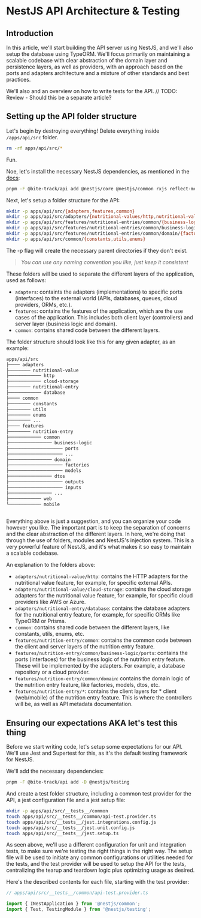 # NestJS API Architecture & Testing

## Introduction

In this article, we'll start building the API server using NestJS, and we'll also setup the database using TypeORM. We'll focus primarily on maintaining a scalable codebase with clear abstraction of the domain layer and persistence layers, as well as providers, with an approach based on the ports and adapters architecture and a mixture of other standards and best practices.

We'll also and an overview on how to write tests for the API.   // TODO: Review - Should this be a separate article?

## Setting up the API folder structure

Let's begin by destroying everything! Delete everything inside `/apps/api/src` folder.

```bash
rm -rf apps/api/src/*
```

Fun.

Noe, let's install the necessary NestJS dependencies, as mentioned in the [docs](https://docs.nestjs.com/):

```bash
pnpm -F @bite-track/api add @nestjs/core @nestjs/common rxjs reflect-metadata
```

Next, let's setup a folder structure for the API:

```bash
mkdir -p apps/api/src/{adapters,features,common}
mkdir -p apps/api/src/adapters/{nutritional-values/http,nutritional-values/cloud-storage,nutritional-entries/database}
mkdir -p apps/api/src/features/nutritional-entries/common/{business-logic,web,mobile}
mkdir -p apps/api/src/features/nutritional-entries/common/business-logic/{ports,domain}
mkdir -p apps/api/src/features/nutritional-entries/common/domain/{factories,models,dtos}
mkdir -p apps/api/src/common/{constants,utils,enums}
```

The -p flag will create the necessary parent directories if they don't exist.

> *You can use any naming convention you like, just keep it consistent*

These folders will be used to separate the different layers of the application,  used as follows:

- `adapters`: containts the adapters (implementations) to specific ports (interfaces) to the external world (APIs, databases, queues, cloud providers, ORMs, etc.).
- `features`: contains the features of the application, which are the use cases of the application. This includes both client layer (controllers) and server layer (business logic and domain).
- `common`: contains shared code between the different layers.

The folder structure should look like this for any given adapter, as an example:

```bash
apps/api/src
├──── adapters
├──────── nutritional-value
├──────────── http
├──────────── cloud-storage
├──────── nutritional-entry
├──────────── database
├──── common
├──────── constants
├──────── utils
├──────── enums
├──────── ...
├──── features
├──────── nutrition-entry
├──────────── common
├──────────────── business-logic
├──────────────────── ports
├──────────────────── ...
├──────────────── domain
├──────────────────── factories
├──────────────────── models
├──────────────── dtos
├──────────────────── outputs
├──────────────────── inputs
├──────────────── ...
├──────────── web
└──────────── mobile
    
```

Everything above is just a suggestion, and you can organize your code however you like. The important part is to keep the separation of concerns and the clear abstraction of the different layers. In here, we're doing that through the use of folders, modules and NestJS's injection system. This is a very powerful feature of NestJS, and it's what makes it so easy to maintain a scalable codebase.

An explanation to the folders above:

- `adapters/nutritional-value/http`: contains the HTTP adapters for the nutritional value feature, for example, for specific external APIs.
- `adapters/nutritional-value/cloud-storage`: contains the cloud storage adapters for the nutritional value feature, for example, for specific cloud providers like AWS or Azure.
- `adapters/nutritional-entry/database`: contains the database adapters for the nutritional entry feature, for example, for specific ORMs like TypeORM or Prisma.
- `common`: contains shared code between the different layers, like constants, utils, enums, etc.
- `features/nutrition-entry/common`: contains the common code between the client and server layers of the nutrition entry feature.
- `features/nutrition-entry/common/business-logic/ports`: contains the ports (interfaces) for the business logic of the nutrition entry feature. These will be implemented by the adapters. For example, a database repository or a cloud provider.
- `features/nutrition-entry/common/domain`: contains the domain logic of the nutrition entry feature, like factories, models, dtos, etc.
- `features/nutrition-entry/*`: contains the client layers for * client (web/mobile) of the nutrition entry feature. This is where the controllers will be, as well as API metadata documentation.

## Ensuring our expectations AKA let's test this thing

Before we start writing code, let's setup some expectations for our API. We'll use Jest and Supertest for this, as it's the default testing framework for NestJS.

We'll add the necessary dependencies:

```bash
pnpm -F @bite-track/api add -D @nestjs/testing
```

And create a test folder structure, including a common test provider for the API, a jest configuration file and a jest setup file:

```bash
mkdir -p apps/api/src/__tests__/common
touch apps/api/src/__tests__/common/api-test.provider.ts
touch apps/api/src/__tests__/jest.integrations.config.js
touch apps/api/src/__tests__/jest.unit.config.js
touch apps/api/src/__tests__/jest.setup.ts
```

As seen above, we'll use a different configuration for unit and integration tests, to make sure we're testing the right things in the right way. The setup file will be used to initiate any common configurations or utilities needed for the tests, and the test provider will be used to setup the API for the tests, centralizing the tearup and teardown logic plus optimizing usage as desired.

Here's the described contents for each file, starting with the test provider:

```typescript
// apps/api/src/__tests__/common/api-test.provider.ts

import { INestApplication } from '@nestjs/common';
import { Test, TestingModule } from '@nestjs/testing';

